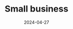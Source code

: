 ---
layout: layouts/hero-episode.njk
title: Small business
date: "2024-04-27"
cta: Play episode
logo: logo_DVOJKA_biele.svg
tv: "RTVS :2"
link: https://www.rtvs.sk/televizia/archiv/14252/462697#1017
datum: 27. 4. 2024
header: Latest episode
foto1024: /images/uploads/business_1024x768.jpg
foto1440: /images/uploads/business_1440x825.jpg
alt: Small business main picture
tags: hero
---